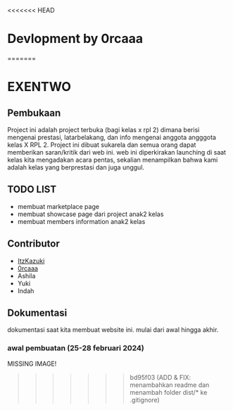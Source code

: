 <<<<<<< HEAD
# Devlopment by 0rcaaa
=======

# EXENTWO
## Pembukaan
Project ini adalah project terbuka (bagi kelas x rpl 2) dimana berisi mengenai prestasi, latarbelakang, dan info mengenai anggota angggota kelas X RPL 2. Project ini dibuat sukarela dan semua orang dapat memberikan saran/kritik dari web ini. web ini diperkirakan launching di saat kelas kita mengadakan acara pentas, sekalian menampilkan bahwa kami adalah kelas yang berprestasi dan juga unggul.
## TODO LIST
- membuat marketplace page
- membuat showcase page dari project anak2 kelas
- membuat members information anak2 kelas
## Contributor
- [ItzKazuki](https://github.com/ItzKazuki)
- [0rcaaa](https://github.com/0rcaaa)
- Ashila
- Yuki
- Indah
## Dokumentasi
dokumentasi saat kita membuat website ini. mulai dari awal hingga akhir.
### awal pembuatan (25-28 februari 2024)
MISSING IMAGE!
>>>>>>> bd95f03 (ADD & FIX: menambahkan readme dan menambah folder dist/* ke .gitignore)
